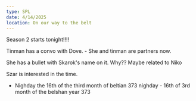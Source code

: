 ```yaml
---
type: SPL
date: 4/14/2025
location: On our way to the belt
---
```


Season 2 starts tonight!!!!

Tinman has a convo with Dove.
	- She and tinman are partners now.

She has a bullet with Skarok's name on it. Why?? 
	Maybe related to Niko

Szar is interested in the time. 
- Nighday the 16th of the third month of beltian 373
nighday - 16th of 3rd month of the belshan year 373


